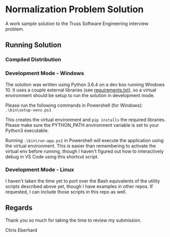 # Normalization Problem Solution
A work sample solution to the Truss Software Engineering interview problem.

## Running Solution

### Compiled Distribution


### Development Mode - Windows
The solution was written using Python 3.6.4 on a dev box running Windows 10. It uses a couple external libraries (see [requirements.txt](requirements.txt)), so a virtual environment should be setup to run the solution in development mode.

Please run the following commands in Powershell (for Windows):
`.\bin\setup-venv.ps1`

This creates the virtual environment and `pip installs` the required libraries. Please make sure the PYTHON_PATH environment variable is set to your Python3 executable.

Running `.\bin\run-app.ps1` in Powershell will execute the application using the virtual environment. This is easier than remembering to activate the virtual env before running, though I haven't figured out how to interactively debug in VS Code using this shortcut script.

### Development Mode - Linux
I haven't taken the time yet to port over the Bash equivalents of the utility scripts described above yet, though I have examples in other repos. If requested, I can include those scripts in this repo as well.

## Regards
Thank you so much for taking the time to review my submission.

Chris Eberhard